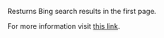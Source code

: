 Resturns Bing search results in the first page.

For more information visit <a href="https://medium.com/nerd-for-tech/building-a-search-engine-scraper-with-streamlit-b616e5bd293c" target="_blank">this link</a>.
